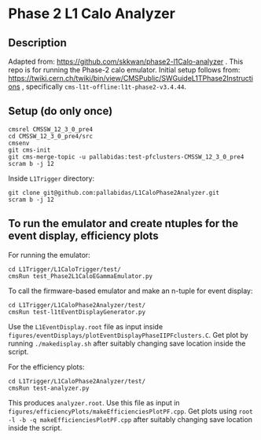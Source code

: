# Phase 2 L1 Calo Analyzer

## Description

   Adapted from: https://github.com/skkwan/phase2-l1Calo-analyzer .
   This repo is for running the Phase-2 calo emulator.
   Initial setup follows from: https://twiki.cern.ch/twiki/bin/view/CMSPublic/SWGuideL1TPhase2Instructions , specifically `cms-l1t-offline:l1t-phase2-v3.4.44`.

## Setup (do only once)

   ```
   cmsrel CMSSW_12_3_0_pre4
   cd CMSSW_12_3_0_pre4/src
   cmsenv
   git cms-init
   git cms-merge-topic -u pallabidas:test-pfclusters-CMSSW_12_3_0_pre4
   scram b -j 12
   ```

   Inside `L1Trigger` directory:
   ```
   git clone git@github.com:pallabidas/L1CaloPhase2Analyzer.git
   scram b -j 12
   ```

## To run the emulator and create ntuples for the event display, efficiency plots

   For running the emulator:
   ```
   cd L1Trigger/L1CaloTrigger/test/
   cmsRun test_Phase2L1CaloEGammaEmulator.py
   ```

   To call the firmware-based emulator and make an n-tuple for event display:
   ```
   cd L1Trigger/L1CaloPhase2Analyzer/test/
   cmsRun test-l1tEventDisplayGenerator.py   
   ```

   Use the `L1EventDisplay.root` file as input inside `figures/eventDisplays/plotEventDisplayPhaseIIPFclusters.C`.
   Get plot by running `./makedisplay.sh` after suitably changing save location inside the script.


   For the efficiency plots:
   ```
   cd L1Trigger/L1CaloPhase2Analyzer/test/
   cmsRun test-analyzer.py
   ```

   This produces `analyzer.root`.
   Use this file as input in `figures/efficiencyPlots/makeEfficienciesPlotPF.cpp`.
   Get plots using `root -l -b -q makeEfficienciesPlotPF.cpp` after suitably changing save location inside the script.

